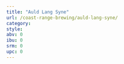 ```yaml
---
title: "Auld Lang Syne"
url: /coast-range-brewing/auld-lang-syne/
category: 
style: 
abv: 0
ibu: 0
srm: 0
upc: 0
---
```


